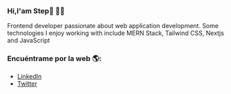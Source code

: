 ### Hi,I'am Step👋 🧑‍💻
Frontend developer passionate about web application development. Some technologies I enjoy working with include MERN Stack, Tailwind CSS, Nextjs and JavaScript

### Encuéntrame por la web 🌎:
- [LinkedIn](https://www.linkedin.com/in/porfirio-robledo-abad)
- [Twitter](https://twitter.com/robledo_sp)
